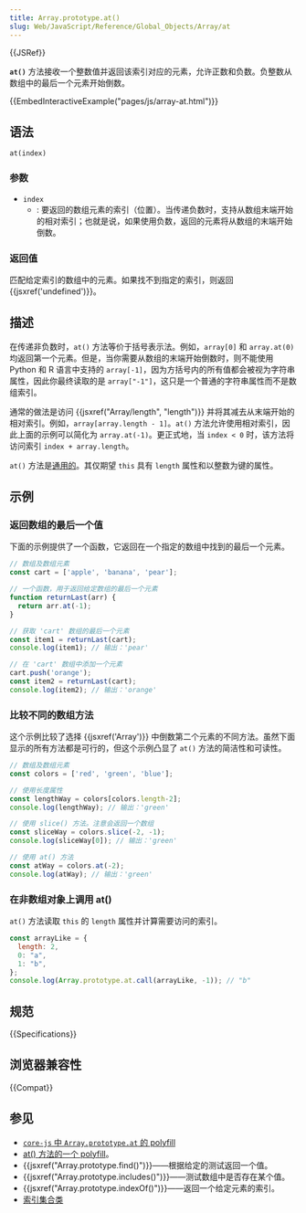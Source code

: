 ```yaml
---
title: Array.prototype.at()
slug: Web/JavaScript/Reference/Global_Objects/Array/at
---
```


{{JSRef}}

**`at()`** 方法接收一个整数值并返回该索引对应的元素，允许正数和负数。负整数从数组中的最后一个元素开始倒数。

{{EmbedInteractiveExample("pages/js/array-at.html")}}

## 语法

```js-nolint
at(index)
```

### 参数

- `index`
  - : 要返回的数组元素的索引（位置）。当传递负数时，支持从数组末端开始的相对索引；也就是说，如果使用负数，返回的元素将从数组的末端开始倒数。

### 返回值

匹配给定索引的数组中的元素。如果找不到指定的索引，则返回 {{jsxref('undefined')}}。

## 描述

在传递非负数时，`at()` 方法等价于括号表示法。例如，`array[0]` 和 `array.at(0)` 均返回第一个元素。但是，当你需要从数组的末端开始倒数时，则不能使用 Python 和 R 语言中支持的 `array[-1]`，因为方括号内的所有值都会被视为字符串属性，因此你最终读取的是 `array["-1"]`，这只是一个普通的字符串属性而不是数组索引。

通常的做法是访问 {{jsxref("Array/length", "length")}} 并将其减去从末端开始的相对索引。例如，`array[array.length - 1]`。`at()` 方法允许使用相对索引，因此上面的示例可以简化为 `array.at(-1)`。更正式地，当 `index < 0` 时，该方法将访问索引 `index + array.length`。

`at()` 方法是[通用的](/zh-CN/docs/Web/JavaScript/Reference/Global_Objects/Array#通用数组方法)。其仅期望 `this` 具有 `length` 属性和以整数为键的属性。

## 示例

### 返回数组的最后一个值

下面的示例提供了一个函数，它返回在一个指定的数组中找到的最后一个元素。

```js
// 数组及数组元素
const cart = ['apple', 'banana', 'pear'];

// 一个函数，用于返回给定数组的最后一个元素
function returnLast(arr) {
  return arr.at(-1);
}

// 获取 'cart' 数组的最后一个元素
const item1 = returnLast(cart);
console.log(item1); // 输出：'pear'

// 在 'cart' 数组中添加一个元素
cart.push('orange');
const item2 = returnLast(cart);
console.log(item2); // 输出：'orange'
```

### 比较不同的数组方法

这个示例比较了选择 {{jsxref('Array')}} 中倒数第二个元素的不同方法。虽然下面显示的所有方法都是可行的，但这个示例凸显了 `at()` 方法的简洁性和可读性。

```js
// 数组及数组元素
const colors = ['red', 'green', 'blue'];

// 使用长度属性
const lengthWay = colors[colors.length-2];
console.log(lengthWay); // 输出：'green'

// 使用 slice() 方法。注意会返回一个数组
const sliceWay = colors.slice(-2, -1);
console.log(sliceWay[0]); // 输出：'green'

// 使用 at() 方法
const atWay = colors.at(-2);
console.log(atWay); // 输出：'green'
```

### 在非数组对象上调用 at()

`at()` 方法读取 `this` 的 `length` 属性并计算需要访问的索引。

```js
const arrayLike = {
  length: 2,
  0: "a",
  1: "b",
};
console.log(Array.prototype.at.call(arrayLike, -1)); // "b"
```

## 规范

{{Specifications}}

## 浏览器兼容性

{{Compat}}

## 参见

- [`core-js` 中 `Array.prototype.at` 的 polyfill](https://github.com/zloirock/core-js#relative-indexing-method)
- [at() 方法的一个 polyfill](https://github.com/tc39/proposal-relative-indexing-method#polyfill)。
- {{jsxref("Array.prototype.find()")}}——根据给定的测试返回一个值。
- {{jsxref("Array.prototype.includes()")}}——测试数组中是否存在某个值。
- {{jsxref("Array.prototype.indexOf()")}}——返回一个给定元素的索引。
- [索引集合类](/en-US/docs/Web/JavaScript/Guide/Indexed_collections)
